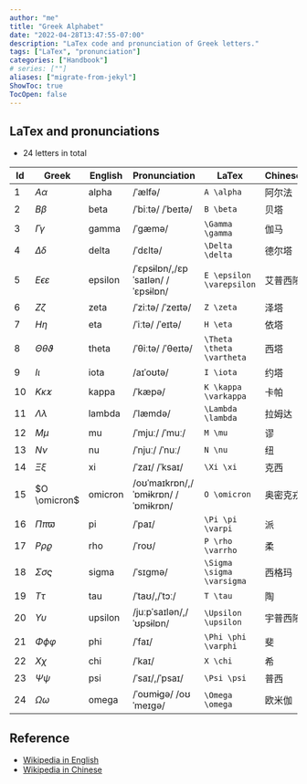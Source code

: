 ```yaml
---
author: "me"
title: "Greek Alphabet"
date: "2022-04-28T13:47:55-07:00"
description: "LaTex code and pronunciation of Greek letters."
tags: ["LaTex", "pronunciation"]
categories: ["Handbook"]
# series: [""]
aliases: ["migrate-from-jekyl"]
ShowToc: true
TocOpen: false
---
```



## LaTex and pronunciations
- 24 letters in total

| Id | Greek | English | Pronunciation | LaTex | Chinese |
|----|-------|---------|---------------|-------|---------|
| 1  |$A \alpha$|alpha|/ˈælfə/|`A \alpha`|阿尔法|
| 2  |$B \beta$|beta|/ˈbiːtə/ /ˈbeɪtə/|`B \beta`|贝塔|
| 3  |$\Gamma \gamma$|gamma|/ˈɡæmə/|`\Gamma \gamma`|伽马|
| 4  |$\Delta \delta$|delta|/ˈdɛltə/|`\Delta \delta`|德尔塔|
| 5  |$E \epsilon \varepsilon$|epsilon|/ˈɛpsɨlɒn/,/ɛpˈsaɪlən/ /ˈɛpsɨlɒn/|`E \epsilon \varepsilon`|艾普西隆|
| 6  |$Z \zeta$|zeta|/ˈziːtə/ /ˈzeɪtə/|`Z \zeta`|泽塔|
| 7  |$H \eta$|eta|/ˈiːtə/ /ˈeɪtə/|`H \eta`|依塔|
| 8  |$\Theta \theta \vartheta$|theta|/ˈθiːtə/ /ˈθeɪtə/|`\Theta \theta \vartheta`|西塔|
| 9  |$I \iota$|iota|/aɪˈoʊtə/|`I \iota`|约塔|
| 10  |$K \kappa \varkappa$|kappa|/ˈkæpə/|`K \kappa \varkappa`|卡帕|
| 11  |$\Lambda \lambda$|lambda|/ˈlæmdə/|`\Lambda \lambda`|拉姆达|
| 12  |$M \mu$|mu|/ˈmjuː/ /ˈmuː/|`M \mu`|谬|
| 13  |$N \nu$|nu|/ˈnjuː/ /ˈnuː/|`N \nu`|纽|
| 14  |$\Xi \xi$|xi|/ˈzaɪ/ /ˈksaɪ/|`\Xi \xi`|克西|
| 15  |$O \omicron$|omicron|/oʊˈmaɪkrɒn/,/ˈɒmɨkrɒn/ /ˈɒmɨkrɒn/|`O \omicron`|奥密克戎|
| 16  |$\Pi \pi \varpi$|pi|/ˈpaɪ/|`\Pi \pi \varpi`|派|
| 17  |$P \rho \varrho$|rho|/ˈroʊ/|`P \rho \varrho`|柔|
| 18  |$\Sigma \sigma \varsigma$|sigma|/ˈsɪɡmə/|`\Sigma \sigma \varsigma`|西格玛|
| 19  |$T \tau$|tau|/ˈtaʊ/,/ˈtɔː/|`T \tau`|陶|
| 20  |$\Upsilon \upsilon$|upsilon|/juːpˈsaɪlən/,/ˈʊpsɨlɒn/|`\Upsilon \upsilon`|宇普西隆|
| 21  |$\Phi \phi \varphi$|phi|/ˈfaɪ/|`\Phi \phi \varphi`|斐|
| 22  |$X \chi$|chi|/ˈkaɪ/|`X \chi`|希|
| 23  |$\Psi \psi$|psi|/ˈsaɪ/,/ˈpsaɪ/|`\Psi \psi`|普西|
| 24  |$\Omega \omega$|omega|/ˈoʊmɨɡə/ /oʊˈmeɪɡə/|`\Omega \omega`|欧米伽|

## Reference
- [Wikipedia in English](https://en.wikipedia.org/wiki/Greek_alphabet)
- [Wikipedia in Chinese](https://zh.wikipedia.org/wiki/%E5%B8%8C%E8%85%8A%E5%AD%97%E6%AF%8D)